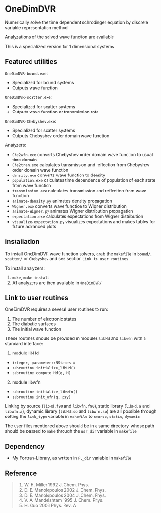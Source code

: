 # OneDimDVR
Numerically solve the time dependent schrodinger equation by discrete variable representation method

Analyzations of the solved wave function are available

This is a specialized version for 1 dimensional systems

## Featured utilities
`OneDimDVR-bound.exe`:
* Specialized for bound systems
* Outputs wave function

`OneDimDVR-scatter.exe`:
* Specialized for scatter systems
* Outputs wave function or transmission rate

`OneDimDVR-Chebyshev.exe`:
* Specialized for scatter systems
* Outputs Chebyshev order domain wave function

Analyzers:
* `Che2wfn.exe` converts Chebyshev order domain wave function to usual time domain
* `Che2tran.exe` calculates transmission and reflection from Chebyshev order domain wave function
* `density.exe` converts wave function to density
* `population.exe` calculates time dependence of population of each state from wave function
* `transmission.exe` calculates transmission and reflection from wave function
* `animate-density.py` animates density propagation
* `Wigner.exe` converts wave function to Wigner distribution
* `animate-Wigner.py` animates Wigner distribution propagation
* `expectation.exe` calculates expectations from Wigner distribution
* `visualize-expectation.py` visualizes expectations and makes tables for future advanced plots

## Installation
To install OneDimDVR wave function solvers, grab the `makefile` in `bound/`, `scatter/` or `Chebyshev` and see section `Link to user routines`

To install analyzers:
1. `make`, `make install`
2. All analyzers are then available in `OneDimDVR/`

## Link to user routines
OneDimDVR requires a several user routines to run:
1. The number of electronic states
2. The diabatic surfaces
3. The initial wave function

These routines should be provided in modules `libHd` and `libwfn` with a standard interface:
1. module libHd
* `integer, parameter::NStates =`
* `subroutine initialize_libHd()`
* `subroutine compute_Hd(q, H)`
2. module libwfn
* `subroutine initialize_libwfn()`
* `subroutine init_wfn(q, psy)`

Linking by source (`libHd.f90` and `libwfn.f90`), static library (`libHd.a` and `libwfn.a`), dynamic library (`libHd.so` and `libwfn.so`) are all possible through setting the `link_type` variable in `makefile` to `source`, `static`, `dynamic`

The user files mentioned above should be in a same directory, whose path should be passed to `make` through the `usr_dir` variable in `makefile`

## Dependency
* My Fortran-Library, as written in `FL_dir` variable in `makefile`

## Reference
> 1. W. H. Miller 1992 J. Chem. Phys.
> 2. D. E. Manolopoulos 2002 J. Chem. Phys.
> 3. D. E. Manolopoulos 2004 J. Chem. Phys.
> 4. V. A. Mandelshtam 1995 J. Chem. Phys.
> 5. H. Guo 2006 Phys. Rev. A